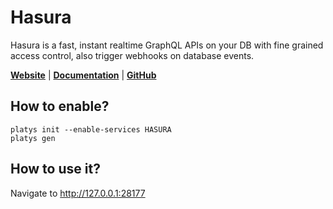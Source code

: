# Hasura

Hasura is a fast, instant realtime GraphQL APIs on your DB with fine grained access control, also trigger webhooks on database events. 

**[Website](https://hasura.io/)** | **[Documentation](https://hasura.io/docs/latest/graphql/core/index.html)** | **[GitHub](https://github.com/hasura/graphql-engine)**

## How to enable?

```
platys init --enable-services HASURA
platys gen
```

## How to use it?

Navigate to <http://127.0.0.1:28177>